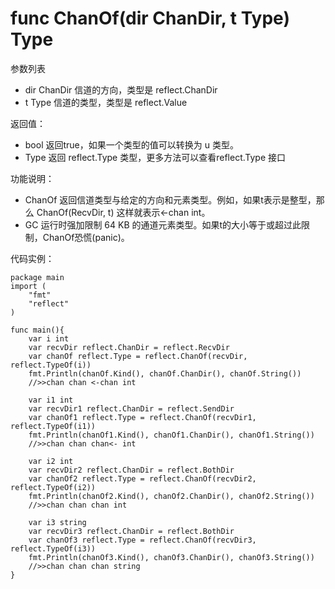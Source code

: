# func ChanOf(dir ChanDir, t Type) Type
参数列表

- dir ChanDir 信道的方向，类型是 reflect.ChanDir
- t Type 信道的类型，类型是 reflect.Value

返回值：

- bool 返回true，如果一个类型的值可以转换为 u 类型。
- Type 返回 reflect.Type 类型，更多方法可以查看reflect.Type 接口

功能说明：

- ChanOf 返回信道类型与给定的方向和元素类型。例如，如果t表示是整型，那么 ChanOf(RecvDir, t) 这样就表示<-chan int。
- GC 运行时强加限制 64 KB  的通道元素类型。如果t的大小等于或超过此限制，ChanOf恐慌(panic)。

代码实例：

	package main
	import (
		"fmt"
		"reflect"
	)
    
	func main(){
		var i int
		var recvDir reflect.ChanDir = reflect.RecvDir
		var chanOf reflect.Type = reflect.ChanOf(recvDir, reflect.TypeOf(i))
		fmt.Println(chanOf.Kind(), chanOf.ChanDir(), chanOf.String())
		//>>chan chan <-chan int
		
		var i1 int
		var recvDir1 reflect.ChanDir = reflect.SendDir
		var chanOf1 reflect.Type = reflect.ChanOf(recvDir1, reflect.TypeOf(i1))
		fmt.Println(chanOf1.Kind(), chanOf1.ChanDir(), chanOf1.String())
		//>>chan chan chan<- int
		
		var i2 int
		var recvDir2 reflect.ChanDir = reflect.BothDir
		var chanOf2 reflect.Type = reflect.ChanOf(recvDir2, reflect.TypeOf(i2))
		fmt.Println(chanOf2.Kind(), chanOf2.ChanDir(), chanOf2.String())
		//>>chan chan chan int
		
		var i3 string
		var recvDir3 reflect.ChanDir = reflect.BothDir
		var chanOf3 reflect.Type = reflect.ChanOf(recvDir3, reflect.TypeOf(i3))
		fmt.Println(chanOf3.Kind(), chanOf3.ChanDir(), chanOf3.String())
		//>>chan chan chan string
	}
